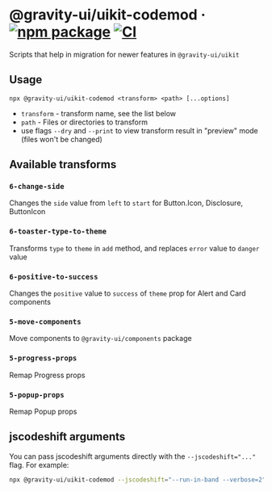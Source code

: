 # @gravity-ui/uikit-codemod &middot; [![npm package](https://img.shields.io/npm/v/@gravity-ui/uikit-codemod)](https://www.npmjs.com/package/@gravity-ui/uikit-codemod) [![CI](https://img.shields.io/github/actions/workflow/status/gravity-ui/uikit-codemod/.github/workflows/ci.yml?branch=main&label=CI&logo=github)](https://github.com/gravity-ui/uikit-codemod/actions/workflows/ci.yml?query=branch:main)

Scripts that help in migration for newer features in `@gravity-ui/uikit`

## Usage
`npx @gravity-ui/uikit-codemod <transform> <path> [...options]`
* `transform` - transform name, see the list below
* `path` - Files or directories to transform
* use flags `--dry` and `--print` to view transform result in "preview" mode (files won't be changed)

## Available transforms

### `6-change-side`

Changes the `side` value from `left` to `start` for Button.Icon, Disclosure, ButtonIcon

### `6-toaster-type-to-theme`

Transforms `type` to `theme` in `add` method, and replaces `error` value to `danger` value

### `6-positive-to-success`

Changes the `positive` value to `success` of `theme` prop for Alert and Card components

### `5-move-components`

Move components to `@gravity-ui/components` package

### `5-progress-props`

Remap Progress props

### `5-popup-props`

Remap Popup props

## jscodeshift arguments
You can pass jscodeshift arguments directly with the `--jscodeshift="..."` flag. For example:
```sh
npx @gravity-ui/uikit-codemod --jscodeshift="--run-in-band --verbose=2"
```
